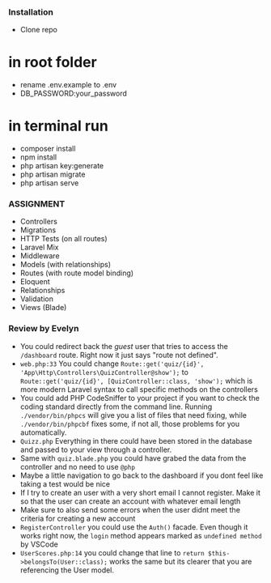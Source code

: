 
### Installation

- Clone repo

# in root folder
- rename .env.example to .env 
- DB_PASSWORD:your_password


# in terminal run
- composer install
- npm install
- php artisan key:generate
- php artisan migrate
- php artisan serve

### ASSIGNMENT

-   Controllers
-   Migrations
-   HTTP Tests (on all routes)
-   Laravel Mix
-   Middleware
-   Models (with relationships)
-   Routes (with route model binding)
-   Eloquent
-   Relationships
-   Validation
-   Views (Blade)

### Review by Evelyn
- You could redirect back the _guest_ user that tries to access the `/dashboard` route. Right now it just says "route not defined".
- `web.php:33` You could change `Route::get('quiz/{id}', 'App\Http\Controllers\QuizController@show');` to `Route::get('quiz/{id}', [QuizController::class, 'show');` which is more modern Laravel syntax to call specific methods on the controllers
- You could add PHP CodeSniffer to your project if you want to check the coding standard directly from the command line. Running `./vendor/bin/phpcs` will give you a list of files that need fixing, while `./vendor/bin/phpcbf` fixes some, if not all, those problems for you automatically.
- `Quizz.php` Everything in there could have been stored in the database and passed to your view through a controller.
- Same with `quiz.blade.php` you could have grabed the data from the controller and no need to use `@php`
- Maybe a little navigation to go back to the dashboard if you dont feel like taking a test would be nice
- If I try to create an user with a very short email I cannot register. Make it so that the user can create an account with whatever email length
- Make sure to also send some errors when the user didnt meet the criteria for creating a new account
- `RegisterController` you could use the `Auth()` facade. Even though it works right now, the `login` method appears marked as `undefined method` by VSCode
- `UserScores.php:14` you could change that line to `return $this->belongsTo(User::class);` works the same but its clearer that you are referencing the User model.

